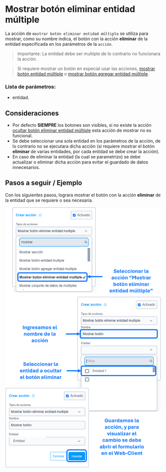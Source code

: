 # Mostrar botón eliminar entidad múltiple

La acción de ``mostrar botón eliminar entidad múltiple`` se utiliza para mostrar, como su nombre indica, el botón con la acción **eliminar** de la entidad especificada en los parámetros de la ``acción``.

>Importante: La entidad debe ser multiple de lo contrario no funcionara la acción.

> Si requiere mostrar un botón en especial usar las acciones, [mostrar botón entidad múltiple]() o [mostrar botón agregar entidad múltiple]().

### Lista de parámetros:
- entidad.

## Consideraciones
- Por defecto **SIEMPRE** los botones son visibles, si no existe la acción [ocultar botón eliminar entidad múltiple]() esta acción de mostrar no es funcional.
- Se debe seleccionar una sola entidad en los parámetros de la acción, de lo contrario no se ejecutara dicha acción (si requiere mostrar el botón **eliminar** de varias entidades, por cada entidad se debe crear la acción).
- En caso de eliminar la entidad (la cual se parametrizo) se debe actualizar o eliminar dicha acción para evitar el guardado de datos innecesarios. 

## Pasos a seguir / Ejemplo
Con los siguientes pasos, lograra mostrar el botón con la acción **eliminar** de la entidad que se requiere o sea necesaria.

![Imagen](./img/show-button-delete-entity-multiple.png)
